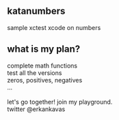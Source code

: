 ## katanumbers
sample xctest xcode on numbers

## what is my plan?
complete math functions<br />
test all the versions<br />
zeros, positives, negatives<br />
...<br />
<br />
let's go together! join my playground.<br />
twitter @erkankavas<br />
